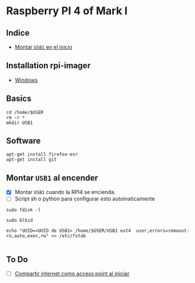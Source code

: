 # Raspberry PI 4 of Mark I

## Indice
- [Montar `USB1` en el inicio](./RPI4.md#montar-usb1-automaticamente)

## Installation rpi-imager
- [Windows](https://downloads.raspberrypi.org/imager/imager_latest.exe)

## Basics
```
cd /home/$USER
rm -r *
mkdir USB1
```

## Software
```
apt-get install firefox-esr
apt-get install git
```

## Montar `USB1` al encender 
- [x] Montar `USB1` cuando la RPI4 se encienda.
- [ ] Script sh o python para configurar esto automaticamente
```
sudo fdisk -l
```

```
sudo blkid
```

```
echo "UUID=<UUID de USB1> /home/$USER/USB1 ext4  user,errors=remount-ro,auto,exec,rw" >> /etc/fstab
```

```
```

## To Do

- [ ] [Compartir internet como access point al iniciar](./RPI4_AP.md)

